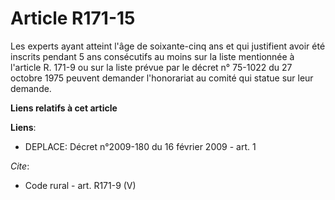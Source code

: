 # Article R171-15

Les experts ayant atteint l'âge de soixante-cinq ans et qui justifient avoir été inscrits pendant 5 ans consécutifs au moins
sur la liste mentionnée à l'article R. 171-9 ou sur la liste prévue par le décret n° 75-1022 du 27 octobre 1975 peuvent
demander l'honorariat au comité qui statue sur leur demande.

**Liens relatifs à cet article**

**Liens**:

  - DEPLACE: Décret n°2009-180 du 16 février 2009 - art. 1

_Cite_:

  - Code rural - art. R171-9 (V)
